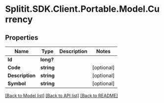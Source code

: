 # Splitit.SDK.Client.Portable.Model.Currency
## Properties

Name | Type | Description | Notes
------------ | ------------- | ------------- | -------------
**Id** | **long?** |  | 
**Code** | **string** |  | [optional] 
**Description** | **string** |  | [optional] 
**Symbol** | **string** |  | [optional] 

[[Back to Model list]](../README.md#documentation-for-models) [[Back to API list]](../README.md#documentation-for-api-endpoints) [[Back to README]](../README.md)

